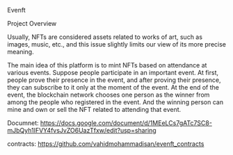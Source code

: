Evenft

Project Overview

Usually, NFTs are considered assets related to works of art, such as images, music, etc., and this issue slightly limits our view of its more precise meaning.

The main idea of this platform is to mint NFTs based on attendance at various events. Suppose people participate in an important event. At first, people prove their presence in the event, and after proving their presence, they can subscribe to it only at the moment of the event.
At the end of the event, the blockchain network chooses one person as the winner from among the people who registered in the event. And the winning person can mine and own or sell the NFT related to attending that event.

Documnet:
https://docs.google.com/document/d/1MEeLCs7gATc7SC8-mJbQyh1IFVY4fvsJvZO6UazTfxw/edit?usp=sharing

contracts:
https://github.com/vahidmohammadisan/evenft_contracts
